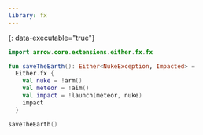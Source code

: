 ```yaml
---
library: fx
---
```


{: data-executable="true"}
```kotlin
import arrow.core.extensions.either.fx.fx

fun saveTheEarth(): Either<NukeException, Impacted> =
  Either.fx {
    val nuke = !arm()
    val meteor = !aim()
    val impact = !launch(meteor, nuke)
    impact
  }

saveTheEarth()
```
